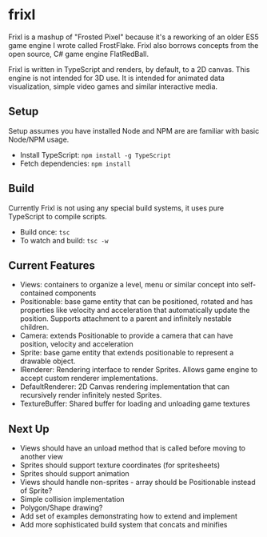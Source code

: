 # frixl
Frixl is a mashup of "Frosted Pixel" because it's a reworking of an older ES5
game engine I wrote called FrostFlake. Frixl also borrows concepts from the open
source, C# game engine FlatRedBall.

Frixl is written in TypeScript and renders, by default, to a 2D canvas. This 
engine is not intended for 3D use. It is intended for animated data visualization,
simple video games and similar interactive media.

## Setup
Setup assumes you have installed Node and NPM are are familiar with basic Node/NPM usage.

- Install TypeScript: `npm install -g TypeScript`
- Fetch dependencies: `npm install`

## Build
Currently Frixl is not using any special build systems, it uses pure TypeScript to 
compile scripts.

- Build once: `tsc`
- To watch and build: `tsc -w`

## Current Features
- Views: containers to organize a level, menu or similar concept into self-contained components
- Positionable: base game entity that can be positioned, rotated and has properties like velocity and acceleration that automatically update the position. Supports attachment to a parent and infinitely nestable children.
- Camera: extends Positionable to provide a camera that can have position, velocity and acceleration
- Sprite: base game entity that extends positionable to represent a drawable object.
- IRenderer: Rendering interface to render Sprites. Allows game engine to accept custom renderer implementations.
- DefaultRenderer: 2D Canvas rendering implementation that can recursively render infinitely nested Sprites.
- TextureBuffer: Shared buffer for loading and unloading game textures

## Next Up
- Views should have an unload method that is called before moving to another view
- Sprites should support texture coordinates (for spritesheets)
- Sprites should support animation
- Views should handle non-sprites - array should be Positionable instead of Sprite?
- Simple collision implementation
- Polygon/Shape drawing?
- Add set of examples demonstrating how to extend and implement
- Add more sophisticated build system that concats and minifies

